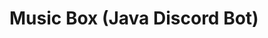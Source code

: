 # Music Box (Java Discord Bot)

<!---
[![License](https://img.shields.io/github/license/jagrosh/MusicBot.svg)](https://github.com/daviddev16/java-musicbox/blob/master/LICENSE)
[![CircleCI](https://img.shields.io/circleci/build/github/daviddev16/java-musicbox/master)](https://circleci.com/gh/daviddev16/java-musicbox/tree/master)
[![Discord](https://discordapp.com/api/guilds/893011039468273705/widget.png)](https://discord.gg/RjxMwhMwwF)


<p align="center">
   MusicBox is a brand new discord bot for music purpose.<br>
   <img width="700" alt="banner" src="https://i.imgur.com/Bkg5eAz.gif"><br><br>
  <a href="https://github.com/daviddev16/java-musicbox">
     <img src="https://img.shields.io/static/v1?label=&message=Online+version+(pre-1.0.3_alpha)&color=bb72da&style=flat-badge&logo=Bandcamp&logoColor=white&logoWidth=10">
   </a>
   <a href="https://circleci.com/gh/daviddev16/java-musicbox/tree/Development">
     <img src="https://img.shields.io/static/v1?label=&message=Development+version+(1.0.3+alpha)&color=bb72da&style=flat-badge&logo=Bandcamp&logoColor=white&logoWidth=10">
   </a><br>
   <a href="https://discord.com/api/oauth2/authorize?client_id=892542872811884584&permissions=3459136&scope=bot">
     <img src="https://img.shields.io/static/v1?label=&message=Invite+to+your+server&color=bb72da&style=flat-badge&logo=discord&logoColor=white&logoWidth=10">
   </a>
   <a href="https://discord.gg/RjxMwhMwwF">
     <img src="https://img.shields.io/static/v1?label=&message=Join+the+community!&color=bb72da&style=flat-badge&logo=discord&logoColor=white&logoWidth=10">
   </a><br><br>
   This project is using:<br><br>
   <a href="https://github.com/DV8FromTheWorld/JDA">
     <img src="https://img.shields.io/static/v1?label=&message=JDA+(Java+Discord+API)&color=bb72da&style=flat-badge&logo=java&logoColor=white&logoWidth=10">
   </a>
   <a href="https://developers.google.com/youtube/v3">
     <img src="https://img.shields.io/static/v1?label=&message=Youtube+Data+API&color=bb72da&style=flat-badge&logo=java&logoColor=white&logoWidth=10">
   </a>
</p>


## Features
 - Fast loading of songs
 - Clean playback
 - Supports Youtube / SoundCloud / Vimeo / Bandcamp / Twitch streams
 - Supports search query for Youtube.
 - Playlist support (Youtube only)
 
 ###### Now running with AWS EC2 instance.

## Warning

<h6><i>Since the bot is in the early development version, you eventually will find some bug or error, you can report those bugs to our community.</i></h6>
--->
